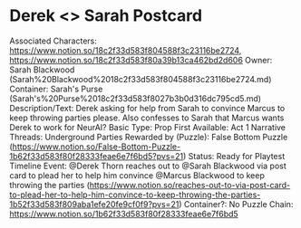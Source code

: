 # Derek <> Sarah Postcard

Associated Characters: https://www.notion.so/18c2f33d583f804588f3c23116be2724, https://www.notion.so/18c2f33d583f80a39b13ca462bd2d606
Owner: Sarah Blackwood (Sarah%20Blackwood%2018c2f33d583f804588f3c23116be2724.md)
Container: Sarah's Purse (Sarah's%20Purse%2018c2f33d583f8027b3b0d316dc795cd5.md)
Description/Text: Derek asking for help from Sarah to convince Marcus to keep throwing parties please. Also confesses to Sarah that Marcus wants Derek to work for NeurAI?
Basic Type: Prop
First Available: Act 1
Narrative Threads: Underground Parties
Rewarded by (Puzzle): False Bottom Puzzle (https://www.notion.so/False-Bottom-Puzzle-1b62f33d583f80f28333feae6e7f6bd5?pvs=21)
Status: Ready for Playtest
Timeline Event: @Derek Thorn reaches out to @Sarah Blackwood via post card to plead her to help him convince @Marcus Blackwood to keep throwing the parties (https://www.notion.so/reaches-out-to-via-post-card-to-plead-her-to-help-him-convince-to-keep-throwing-the-parties-1b52f33d583f809aba1efe20fe9cf0f9?pvs=21)
Container?: No
Puzzle Chain: https://www.notion.so/1b62f33d583f80f28333feae6e7f6bd5